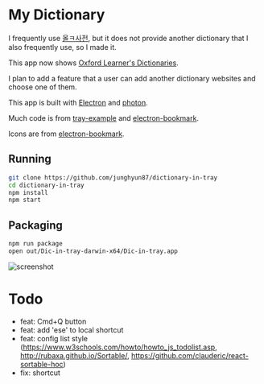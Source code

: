 # My Dictionary

I frequently use [올ㅋ사전](http://allkdic.xoul.kr/), but it does not provide another dictionary that I also frequently use, so I made it.

This app now shows [Oxford Learner's Dictionaries](https://www.oxfordlearnersdictionaries.com/).

I plan to add a feature that a user can add another dictionary websites and choose one of them.

This app is built with [Electron](https://electronjs.org/) and [photon](http://photonkit.com).

Much code is from [tray-example](https://github.com/kevinsawicki/tray-example) and [electron-bookmark](https://github.com/2woongjae/electron-bookmark).

Icons are from [electron-bookmark](https://github.com/2woongjae/electron-bookmark).

## Running

```sh
git clone https://github.com/junghyun87/dictionary-in-tray
cd dictionary-in-tray
npm install
npm start
```

## Packaging

```sh
npm run package
open out/Dic-in-tray-darwin-x64/Dic-in-tray.app
```

![screenshot](https://user-images.githubusercontent.com/4505216/38454484-2f366892-3aa3-11e8-9e7c-baafd357891c.png)

# Todo

- feat: Cmd+Q button
- feat: add 'ese' to local shortcut
- feat: config list style (https://www.w3schools.com/howto/howto_js_todolist.asp, http://rubaxa.github.io/Sortable/, https://github.com/clauderic/react-sortable-hoc)
- fix: shortcut
